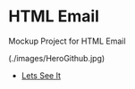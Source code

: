 # HTML Email
Mockup Project for HTML Email 

(./images/HeroGithub.jpg) 


* [Lets See It](https://stephenamaya.github.io/HTML-Email/)
